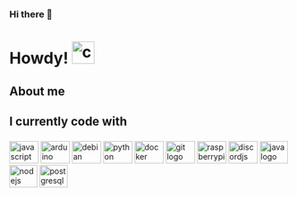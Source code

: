 ### Hi there 👋

<!--
**flamespinner/flamespinner** is a ✨ _special_ ✨ repository because its `README.md` (this file) appears on your GitHub profile.

Here are some ideas to get you started:

- 🔭 I’m currently working on ...
- 🌱 I’m currently learning ...
- 👯 I’m looking to collaborate on ...
- 🤔 I’m looking for help with ...
- 💬 Ask me about ...
- 📫 How to reach me: ...
- 😄 Pronouns: ...
- ⚡ Fun fact: ...
-->


<h1 align="left">Howdy! <img src="https://cdn.discordapp.com/emojis/1012046134694396075.gif?size=96&quality=lossless" height="40" width="40" alt="calico howdy emote" /> </h1>

###

<p align="left"></p>

###

<h2 align="left">About me</h2>

###


<p align="left"></p>

###

<h2 align="left">I currently code with</h2>

###

<div align="left">
  <img src="https://cdn.jsdelivr.net/gh/devicons/devicon/icons/javascript/javascript-original.svg" height="40" width="52" alt="javascript logo"  />
  <img src="https://cdn.jsdelivr.net/gh/devicons/devicon/icons/arduino/arduino-original.svg" height="40" width="52" alt="arduino logo"  />
  <img src="https://cdn.jsdelivr.net/gh/devicons/devicon/icons/debian/debian-original.svg" height="40" width="52" alt="debian logo"  />
  <img src="https://cdn.jsdelivr.net/gh/devicons/devicon/icons/python/python-original.svg" height="40" width="52" alt="python logo"  />
  <img src="https://cdn.jsdelivr.net/gh/devicons/devicon/icons/docker/docker-original.svg" height="40" width="52" alt="docker logo"  />
  <img src="https://cdn.jsdelivr.net/gh/devicons/devicon/icons/git/git-original.svg" height="40" width="52" alt="git logo"  />
  <img src="https://cdn.jsdelivr.net/gh/devicons/devicon/icons/raspberrypi/raspberrypi-original.svg" height="40" width="52" alt="raspberrypi logo"  />
  <img src="https://cdn.jsdelivr.net/gh/devicons/devicon/icons/discordjs/discordjs-original.svg" height="40" width="52" alt="discordjs logo" />
  <img src="https://cdn.jsdelivr.net/gh/devicons/devicon/icons/java/java-original.svg" height="40" width="50" alt="java logo" />
  <img src="https://cdn.jsdelivr.net/gh/devicons/devicon/icons/nodejs/nodejs-original.svg" height="40" width="50" alt="nodejs logo" />
  <img src="https://cdn.jsdelivr.net/gh/devicons/devicon/icons/postgresql/postgresql-original.svg" height="40" width="50" alt="postgresql logo" />
  

</div>
